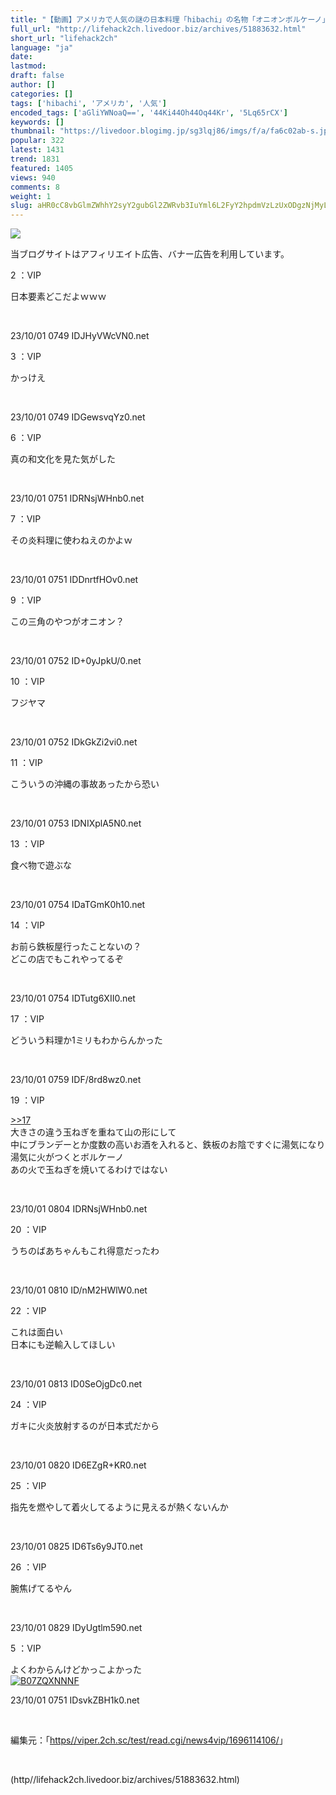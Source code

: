 ```yaml
---
title: "【動画】アメリカで人気の謎の日本料理「hibachi」の名物「オニオンボルケーノ」がこちら"
full_url: "http://lifehack2ch.livedoor.biz/archives/51883632.html"
short_url: "lifehack2ch"
language: "ja"
date: 
lastmod: 
draft: false
author: []
categories: []
tags: ['hibachi', 'アメリカ', '人気']
encoded_tags: ['aGliYWNoaQ==', '44Ki44Oh44Oq44Kr', '5Lq65rCX']
keywords: []
thumbnail: "https://livedoor.blogimg.jp/sg3lqj86/imgs/f/a/fa6c02ab-s.jpg"
popular: 322
latest: 1431
trend: 1831
featured: 1405
views: 940
comments: 8
weight: 1
slug: aHR0cC8vbGlmZWhhY2syY2gubGl2ZWRvb3IuYml6L2FyY2hpdmVzLzUxODgzNjMyLmh0bWw=
---
```


![](https://livedoor.blogimg.jp/sg3lqj86/imgs/f/a/fa6c02ab-s.jpg)

<div><p>当ブログサイトはアフィリエイト広告、バナー広告を利用しています。</p><p class='t_name'>2 ：VIP</p> <p class='r1'>日本要素どこだよｗｗｗ </p><br><p>23/10/01 0749 IDJHyVWcVN0.net</p> <p class='t_name'>3 ：VIP</p> <p class='r4'>かっけえ </p><br><p>23/10/01 0749 IDGewsvqYz0.net</p> <p class='t_name'>6 ：VIP</p> <p class='r4'>真の和文化を見た気がした </p><br><p>23/10/01 0751 IDRNsjWHnb0.net</p> <p class='t_name'>7 ：VIP</p> <p class='r4'>その炎料理に使わねえのかよｗ </p><br><p>23/10/01 0751 IDDnrtfHOv0.net</p> <p class='t_name'>9 ：VIP</p> <p class='r4'>この三角のやつがオニオン？ </p><br><p>23/10/01 0752 ID+0yJpkU/0.net</p> <p class='t_name'>10 ：VIP</p> <p class='r4'>フジヤマ </p><br><p>23/10/01 0752 IDkGkZi2vi0.net</p> <p class='t_name'>11 ：VIP</p> <p class='r4'>こういうの沖縄の事故あったから恐い </p><br><p>23/10/01 0753 IDNIXplA5N0.net</p> <p class='t_name'>13 ：VIP</p> <p class='r4'>食べ物で遊ぶな </p><br><p>23/10/01 0754 IDaTGmK0h10.net</p> <p class='t_name'>14 ：VIP</p> <p class='r4'>お前ら鉄板屋行ったことないの？ <br> どこの店でもこれやってるぞ </p><br><p>23/10/01 0754 IDTutg6XII0.net</p> <p class='t_name'>17 ：VIP</p> <p class='r4'>どういう料理か1ミリもわからんかった </p><br><p>23/10/01 0759 IDF/8rd8wz0.net</p> <p class='t_name_res'>19 ：VIP</p> <p class='r4'><a href='#res_17'>>>17</a> <br> 大きさの違う玉ねぎを重ねて山の形にして <br> 中にブランデーとか度数の高いお酒を入れると、鉄板のお陰ですぐに湯気になり <br> 湯気に火がつくとボルケーノ <br> あの火で玉ねぎを焼いてるわけではない </p><br><p>23/10/01 0804 IDRNsjWHnb0.net</p> <p class='t_name'>20 ：VIP</p> <p class='r4'>うちのばあちゃんもこれ得意だったわ </p><br><p>23/10/01 0810 ID/nM2HWlW0.net</p> <p class='t_name'>22 ：VIP</p> <p class='r4'>これは面白い <br> 日本にも逆輸入してほしい </p><br><p>23/10/01 0813 ID0SeOjgDc0.net</p> <p class='t_name'>24 ：VIP</p> <p class='r4'>ガキに火炎放射するのが日本式だから </p><br><p>23/10/01 0820 ID6EZgR+KR0.net</p> <p class='t_name'>25 ：VIP</p> <p class='r4'>指先を燃やして着火してるように見えるが熱くないんか </p><br><p>23/10/01 0825 ID6Ts6y9JT0.net</p> <p class='t_name'>26 ：VIP</p> <p class='r4'>腕焦げてるやん </p><br><p>23/10/01 0829 IDyUgtlm590.net</p> <p class='t_name'>5 ：VIP</p> <p class='r2'>よくわからんけどかっこよかった<br><a href='https//www.amazon.co.jp/dp/B07ZQXNNNF/?tag=nishiky24-22' target='_blank'><img src='https//m.media-amazon.com/images/I/51zJ+L1iGdL._SL500_.jpg' alt='B07ZQXNNNF' border='0'></a> </p><p>23/10/01 0751 IDsvkZBH1k0.net</p> <br><p class='p_url'>編集元：「<a href='https//viper.2ch.sc/test/read.cgi/news4vip/1696114106/' target='_blank'>https//viper.2ch.sc/test/read.cgi/news4vip/1696114106/</a>」</p> <br clear='all'></div>

(http//lifehack2ch.livedoor.biz/archives/51883632.html)
